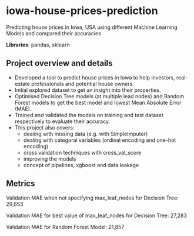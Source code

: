 # iowa-house-prices-prediction
 Predicting house prices in Iowa, USA using different Machine Learning Models and compared their accuracies
 
 **Libraries**: pandas, sklearn

## Project overview and details 

- Developed a tool to predict house prices in Iowa to help investors, real-estate professionals and potential house owners.
- Initial explored dataset to get an insight into their properties.
- Optimised Decision Tree models (at multiple lead nodes) and Random Forest models to get the best model and lowest Mean Absolute Error (MAE).
- Trained and validated the models on training and test dataset respectively to evaluate their accuracy. 
- This project also covers:
   - dealing with missing data (e.g. with SimpleImputer)
   - dealing with categoral variables (ordinal encoding and one-hot encoding)
   - cross validation techniques with cross_val_score
   - improving the models
   - concept of pipelines, xgboost and data leakage
    
    
## Metrics
Validation MAE when not specifying max_leaf_nodes for Decision Tree: 29,653

Validation MAE for best value of max_leaf_nodes for Decision Tree: 27,283

Validation MAE for Random Forest Model: 21,857

